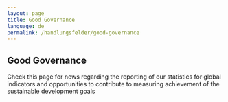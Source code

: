 ```yaml
---
layout: page
title: Good Governance
language: de
permalink: /handlungsfelder/good-governance
---
```


## Good Governance
Check this page for news regarding the reporting of our statistics for global indicators and opportunities to contribute to measuring achievement of the sustainable development goals
